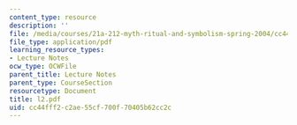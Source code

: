 ```yaml
---
content_type: resource
description: ''
file: /media/courses/21a-212-myth-ritual-and-symbolism-spring-2004/cc44fff2c2ae55cf700f70405b62cc2c_l2.pdf
file_type: application/pdf
learning_resource_types:
- Lecture Notes
ocw_type: OCWFile
parent_title: Lecture Notes
parent_type: CourseSection
resourcetype: Document
title: l2.pdf
uid: cc44fff2-c2ae-55cf-700f-70405b62cc2c
---
```

